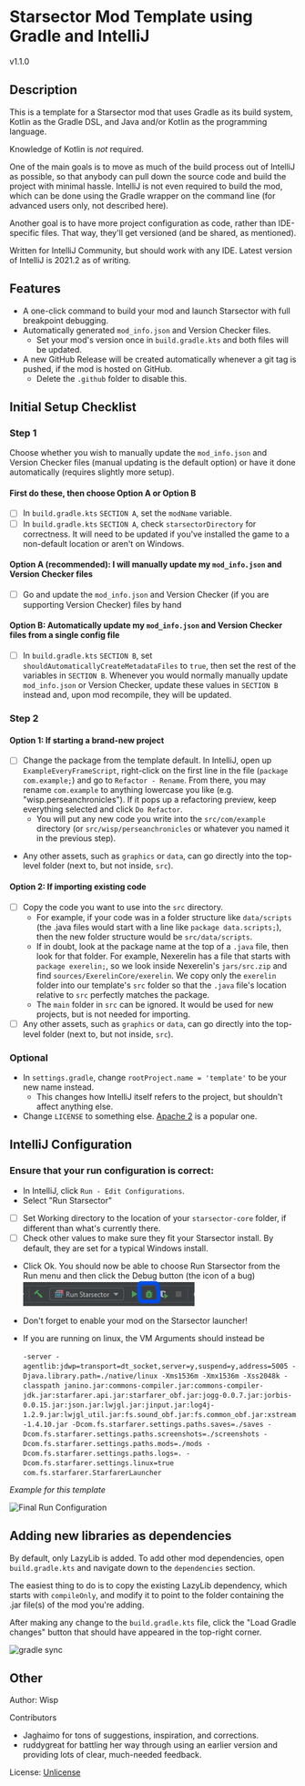 # Starsector Mod Template using Gradle and IntelliJ

v1.1.0

## Description

This is a template for a Starsector mod that uses Gradle as its build system, Kotlin as the Gradle DSL, and Java and/or Kotlin as the programming language.

Knowledge of Kotlin is _not_ required.

One of the main goals is to move as much of the build process out of IntelliJ as possible, so that anybody can pull down the source code and build the project with minimal hassle. IntelliJ is not even required to build the mod, which can be done using the Gradle wrapper on the command line (for advanced users only, not described here).

Another goal is to have more project configuration as code, rather than IDE-specific files. That way, they'll get
versioned (and be shared, as mentioned).

Written for IntelliJ Community, but should work with any IDE. Latest version of IntelliJ is 2021.2 as of writing.

## Features

- A one-click command to build your mod and launch Starsector with full breakpoint debugging.
- Automatically generated `mod_info.json` and Version Checker files.
    - Set your mod's version once in `build.gradle.kts` and both files will be updated.
- A new GitHub Release will be created automatically whenever a git tag is pushed, if the mod is hosted on GitHub.
    - Delete the `.github` folder to disable this.

## Initial Setup Checklist

### Step 1

Choose whether you wish to manually update the `mod_info.json` and Version Checker files (manual updating is the default option) or have it done automatically (requires slightly more setup).

#### First do these, then choose Option A or Option B

- [ ] In `build.gradle.kts` `SECTION A`, set the `modName` variable.
- [ ] In `build.gradle.kts` `SECTION A`, check `starsectorDirectory` for correctness. It will need to be updated if you've installed the game to a non-default location or aren't on Windows.

#### Option A (recommended): I will manually update my `mod_info.json` and Version Checker files

- [ ] Go and update the `mod_info.json` and Version Checker (if you are supporting Version Checker) files by hand

#### Option B: Automatically update my `mod_info.json` and Version Checker files from a single config file

- [ ] In `build.gradle.kts` `SECTION B`, set `shouldAutomaticallyCreateMetadataFiles` to `true`, then set the rest of the variables in `SECTION B`. Whenever you would normally manually update `mod_info.json` or Version Checker, update these values in `SECTION B` instead and, upon mod recompile, they will be updated.

### Step 2

#### Option 1: If starting a brand-new project

- [ ] Change the package from the template default. In IntelliJ, open up `ExampleEveryFrameScript`,
  right-click on the first line in the file (`package com.example;`) and go to `Refactor - Rename`. From there, you may
  rename `com.example` to anything lowercase you like (e.g. "wisp.perseanchronicles"). If it pops up a refactoring preview, keep everything selected and
  click `Do Refactor`.
  - You will put any new code you write into the `src/com/example` directory (or `src/wisp/perseanchronicles` or whatever you named it in the previous step).
-  Any other assets, such as `graphics` or `data`, can go directly into the top-level folder (next to, but not inside, `src`).

#### Option 2: If importing existing code

- [ ] Copy the code you want to use into the `src` directory.
  - For example, if your code was in a folder structure like `data/scripts` (the .java files would start with a line like `package data.scripts;`), then the new folder structure would be `src/data/scripts`.
  - If in doubt, look at the package name at the top of a `.java` file, then look for that folder. For example, Nexerelin has a file that starts with `package exerelin;`, so we look inside Nexerelin's `jars/src.zip` and find `sources/ExerelinCore/exerelin`. We copy only the `exerelin` folder into our template's `src` folder so that the `.java` file's location relative to `src` perfectly matches the package.
  - The `main` folder in `src` can be ignored. It would be used for new projects, but is not needed for importing.
- [ ] Any other assets, such as `graphics` or `data`, can go directly into the top-level folder (next to, but not inside, `src`).

### Optional

- In `settings.gradle`, change `rootProject.name = 'template'` to be your new name instead.
  - This changes how IntelliJ itself refers to the project, but shouldn't affect anything else.
- Change `LICENSE` to something else. [Apache 2](https://tldrlegal.com/license/apache-license-2.0-(apache-2.0)) is a
  popular one.

## IntelliJ Configuration

### Ensure that your run configuration is correct:

- In IntelliJ, click `Run - Edit Configurations`.
- Select "Run Starsector"
- [ ] Set Working directory to the location of your `starsector-core` folder, if different than what's currently there.
- [ ] Check other values to make sure they fit your Starsector install. By default, they are set for a typical Windows
  install.
- Click Ok. You should now be able to choose Run Starsector from the Run menu and then click the Debug button (the icon
  of a bug) ![icon](readme_resources/debug_icon.png)
- Don't forget to enable your mod on the Starsector launcher!
- If you are running on linux, the VM Arguments should instead be

  ```-server -agentlib:jdwp=transport=dt_socket,server=y,suspend=y,address=5005 -Djava.library.path=./native/linux -Xms1536m -Xmx1536m -Xss2048k -classpath janino.jar:commons-compiler.jar:commons-compiler-jdk.jar:starfarer.api.jar:starfarer_obf.jar:jogg-0.0.7.jar:jorbis-0.0.15.jar:json.jar:lwjgl.jar:jinput.jar:log4j-1.2.9.jar:lwjgl_util.jar:fs.sound_obf.jar:fs.common_obf.jar:xstream-1.4.10.jar -Dcom.fs.starfarer.settings.paths.saves=./saves -Dcom.fs.starfarer.settings.paths.screenshots=./screenshots -Dcom.fs.starfarer.settings.paths.mods=./mods -Dcom.fs.starfarer.settings.paths.logs=. -Dcom.fs.starfarer.settings.linux=true com.fs.starfarer.StarfarerLauncher```

*Example for this template*

![Final Run Configuration](readme_resources/runConfig.png "Final Run Configuration")

## Adding new libraries as dependencies

By default, only LazyLib is added. To add other mod dependencies, open `build.gradle.kts` and navigate down to the `dependencies` section. 

The easiest thing to do is to copy the existing LazyLib dependency, which starts with `compileOnly`, and modify it to point to the folder containing the .jar file(s) of the mod you're adding.

After making any change to the `build.gradle.kts` file, click the "Load Gradle changes" button that should have appeared in the top-right corner.

![gradle sync](readme_resources/gradle_build.png)

## Other

Author: Wisp

Contributors

- Jaghaimo for tons of suggestions, inspiration, and corrections.
- ruddygreat for battling her way through using an earlier version and providing lots of clear, much-needed feedback.

License: [Unlicense](https://github.com/davidwhitman/starsector-mod-template/blob/master/LICENSE)
